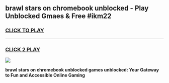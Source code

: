 
## brawl stars on chromebook unblocked - Play Unblocked Gmaes & Free #ikm22
<h3>
<a href="https://news.freeplayer.one?title=brawl_stars_on_chromebook_unblocked&ref=24F">CLICK TO PLAY</a></h3>
<hr>

<h3>
<a href="https://news.freeplayer.one?title=brawl_stars_on_chromebook_unblocked&ref=24F">CLICK 2 PLAY</a>
  
</h3>

<a href="https://news.freeplayer.one?title=brawl_stars_on_chromebook_unblocked&ref=24F/"><img src="https://clearcache.store/games.png"></a>


**brawl stars on chromebook unblocked games unblocked: Your Gateway to Fun and Accessible Online Gaming**

